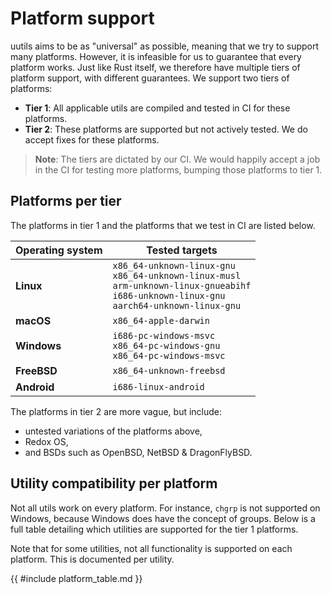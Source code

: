 # Platform support

<!-- markdownlint-disable MD033 -->

uutils aims to be as "universal" as possible, meaning that we try to support
many platforms. However, it is infeasible for us to guarantee that every
platform works. Just like Rust itself, we therefore have multiple tiers of
platform support, with different guarantees. We support two tiers of platforms:

 - **Tier 1**: All applicable utils are compiled and tested in CI for these
   platforms.
 - **Tier 2**: These platforms are supported but not actively tested. We do accept
   fixes for these platforms.

> **Note**: The tiers are dictated by our CI. We would happily accept a job
> in the CI for testing more platforms, bumping those platforms to tier 1.

## Platforms per tier

The platforms in tier 1 and the platforms that we test in CI are listed below.

| Operating system | Tested targets |
| ---------------- | -------------- |
| **Linux**        | `x86_64-unknown-linux-gnu` <br> `x86_64-unknown-linux-musl` <br> `arm-unknown-linux-gnueabihf` <br> `i686-unknown-linux-gnu` <br> `aarch64-unknown-linux-gnu` |
| **macOS**        | `x86_64-apple-darwin` |
| **Windows**      | `i686-pc-windows-msvc` <br> `x86_64-pc-windows-gnu` <br> `x86_64-pc-windows-msvc` |
| **FreeBSD**      | `x86_64-unknown-freebsd` |
| **Android**      | `i686-linux-android` |

The platforms in tier 2 are more vague, but include:

 - untested variations of the platforms above,
 - Redox OS,
 - and BSDs such as OpenBSD, NetBSD & DragonFlyBSD.

## Utility compatibility per platform

Not all utils work on every platform. For instance, `chgrp` is not supported on
Windows, because Windows does have the concept of groups. Below is a full table
detailing which utilities are supported for the tier 1 platforms.

Note that for some utilities, not all functionality is supported on each
platform. This is documented per utility.

{{ #include platform_table.md }}
